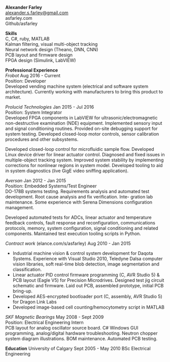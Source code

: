 **Alexander Farley**  
alexander.s.farley@gmail.com  
asfarley.com  
Github/asfarley  

**Skills**  
C, C#, ruby, MATLAB  
Kalman filtering, visual multi-object tracking  
Neural network design (Theano, DNN, CNN)  
PCB layout and firmware design  
FPGA design (Simulink, LabVIEW)  

**Professional Experience**  
*Frobot* Aug 2016 - Current  
Position: Developer  
Developed vending machine system (electrical and software system architecture). Currently working with manufacturers to bring
this product to market.

*Prolucid Technologies* Jan 2015 - Jul 2016  
Position: System Integrator  
Developed FPGA components in LabVIEW for ultrasonic/electromagnetic non-destructive examination (NDE) equipment. Implemented sensory input and signal conditioning routines. Provided on-site debugging support for system testing. Developed closed-loop motor controls, sensor calibration procedures and other subsystems. 

Developed closed-loop control for microfluidic sample flow. Developed Linux device driver for linear actuator control. Diagnosed and fixed issues in multiple-object tracking system. Improved system stability by implementing corrections for nonlinear regions in system model. Developed tooling to aid in system diagnostics (live GigE video sniffing application).

*Aversan* Jan 2012 - Jan 2015  
Position: Embedded Systems/Test Engineer  
DO-178B systems testing. Requirements analysis and automated test development. Root cause analysis and fix verification. Inte-
gration lab maintenance. Some experience with Serena Dimensions configuration management. 

Developed automated tests for ADCs, linear actuator and temperature feedback controls, fault response and reconfiguration,
communications protocols, memory, system configuration, signal conditioning and related components. Maintained test execution
tooling scripts in Python.

*Contract work* (elance.com/s/asfarley) Aug 2010 - Jan 2015
 * Industrial machine vision & control system development for Daqota Systems. Experience with Visual Studio 2010, Teledyne
Dalsa computer vision libraries, soft real-time blob detection, image segmentation and classification.
 * Linear actuator PID control firmware programming (C, AVR Studio 5) & PCB layout (Eagle V5) for Precision Microdrives.
Designed test jig circuit schematic and firmware. Laid out PCB, assembled prototype, initial PCB bring-up.
 * Developed AES-encrypted bootloader port (C, assembly, AVR Studio 5) for Dragon Link Labs
 * Developed image-based cell counting/hemocytometry script in MATLAB
 
*SKF Magnetic Bearings* May 2008 - Sept 2009  
Position: Electrical Engineering Intern  
PCB layout for analog oscillator source board. C# Windows GUI programming, analog/digital hardware troubleshooting. Neutron chopper system diagram illustrations. BOM maintenance. Automated PCB testing.

**Education**
University of Calgary Sept 2005 - May 2010
BSc Electrical Engineering